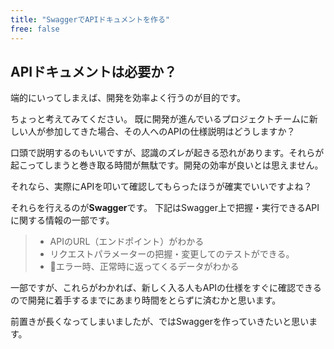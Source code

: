 ```yaml
---
title: "SwaggerでAPIドキュメントを作る"
free: false
---
```


## APIドキュメントは必要か？
端的にいってしまえば、開発を効率よく行うのが目的です。

ちょっと考えてみてください。
既に開発が進んでいるプロジェクトチームに新しい人が参加してきた場合、その人へのAPIの仕様説明はどうしますか？

口頭で説明するのもいいですが、認識のズレが起きる恐れがあります。それらが起こってしまうと巻き取る時間が無駄です。開発の効率が良いとは思えません。

それなら、実際にAPIを叩いて確認してもらったほうが確実でいいですよね？

それらを行えるのが**Swagger**です。
下記はSwagger上で把握・実行できるAPIに関する情報の一部です。
> - APIのURL（エンドポイント）がわかる
> - リクエストパラメーターの把握・変更してのテストができる。
> - エラー時、正常時に返ってくるデータがわかる

一部ですが、これらがわかれば、新しく入る人もAPIの仕様をすぐに確認できるので開発に着手するまでにあまり時間をとらずに済むかと思います。

<!-- :::message
これは完璧に私の主観ですが、APIのドキュメントなど何も作らずに、**「ソースコード見たらわかるでしょ！」** のような考えを持ってる人はチーム開発向いてないと思います。この考えは、チームメンバー全員がほぼ同じ実力・同じ思想を持っていれば、問題ないでしょう。
**ですが、そう都合よい人ばかり集まることは稀です。**
ほとんどの場合、チームメンバーでスキルのばらつきが生まれます。それらのばらつきの差を少なくし、開発の効率化の一つとしてドキュメントを作ることを私はお勧めします（大規模案件であればあるほど）。
::: -->

前置きが長くなってしまいましたが、ではSwaggerを作っていきたいと思います。